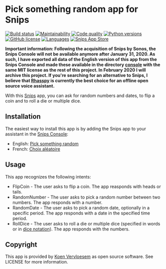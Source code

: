 # Pick something random app for Snips 

[![Build status](https://api.travis-ci.com/koenvervloesem/snips-app-pick-something-random.svg?branch=master)](https://travis-ci.com/koenvervloesem/snips-app-pick-something-random) [![Maintainability](https://api.codeclimate.com/v1/badges/b02b8ff9a4ebd13f9e3f/maintainability)](https://codeclimate.com/github/koenvervloesem/snips-app-pick-something-random/maintainability) [![Code quality](https://api.codacy.com/project/badge/Grade/178255b06d224fabb2aae5b83827de3f)](https://www.codacy.com/app/koenvervloesem/snips-app-pick-something-random) [![Python versions](https://img.shields.io/badge/python-3.5|3.6|3.7-blue.svg)](https://www.python.org) [![GitHub license](https://img.shields.io/github/license/koenvervloesem/snips-app-pick-something-random.svg)](https://github.com/koenvervloesem/snips-app-pick-something-random/blob/master/LICENSE) [![Languages](https://img.shields.io/badge/i18n-en|fr-brown.svg)](https://github.com/koenvervloesem/snips-app-pick-something-random/tree/master/translations) [![Snips App Store](https://img.shields.io/badge/snips-app-blue.svg)](https://console.snips.ai/store/en/skill_NmlgOeBBO13)

**Important information: Following the acquisition of Snips by Sonos, the Snips Console will not be available anymore after January 31, 2020. As such, I have exported all data of the English version of this app from the Snips Console and made these available in the directory [console](https://github.com/koenvervloesem/snips-app-pick-something-random/tree/master/console) with the same MIT license as the rest of this project. In February 2020 I will archive this project. If you're searching for an alternative to Snips, I believe that [Rhasspy](https://rhasspy.readthedocs.io/) is currently the best choice for an offline open source voice assistant.**

With this [Snips](https://snips.ai/) app, you can ask for random numbers and dates, to flip a coin and to roll a die or multiple dice.

## Installation

The easiest way to install this app is by adding the Snips app to your assistant in the [Snips Console](https://console.snips.ai):

*   English: [Pick something random](https://console.snips.ai/store/en/skill_NmlgOeBBO13)
*   French: [Choix aléatoire](https://console.snips.ai/store/fr/skill_9Y1Avk694al)

## Usage

This app recognizes the following intents:

*   FlipCoin - The user asks to flip a coin. The app reasponds with heads or tails.
*   RandomNumber - The user asks to pick a random number between two numbers. The app responds with a number.
*   RandomDate - The user asks to pick a random date, optionally in a specific period. The app responds with a date in the specified time period.
*   RollDice - The user asks to roll a die or multiple dice (specified in words or in [dice notation](https://en.wikipedia.org/wiki/Dice_notation)). The app responds with the numbers.

## Copyright

This app is provided by [Koen Vervloesem](mailto:koen@vervloesem.eu) as open source software. See LICENSE for more information.
